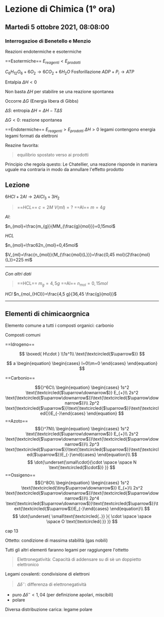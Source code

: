 #  Lezione di Chimica (1° ora)
## Martedì 5 ottobre 2021, 08:08:00

### Interrogazioe di Benetello e Menzio
Reazioni endotermiche e esotermiche

==Esotermiche== $E_{reagenti} < E_{prodotti}$

$C_6H_{12}O_{6}+6O_2\to6CO_2+6H_2O$
Fosforillazione $ADP+P_i\to ATP$

Entalpia  $\Delta H < 0$


Non basta $\Delta H$ per stabilire se una reazione spontanea

Occorre $\Delta G$ (Energia libera di Gibbs)

$\Delta S$: entropia
$\Delta H = \Delta H - T \Delta S$

$\Delta G < 0$: reazione spontanea

==Endotermiche== $E_{reagenti} > E_{prodotti}$
$\Delta H > 0$
legami contengono energia
legami formati da elettroni


Reazine favorita:
> equilibrio spostato verso ai prodotti


Principio che regola questo: Le Chatellier,
una reazione risponde in maniera uguale ma contraria in modo da annullare l'effetto prodotto
## Lezione

$6HCl+2Al \to 2AlCl_3+3H_2$

> ==$HCL$==
> $c=2M$
> $V(ml)=?$
> ==Al==
> $m=4g$


$Al$:


$n_{mol}=\frac{m_{g}}{MM_{\frac{g}{mol}}}=0,15mol$

$HCL$

$n_{mol}=\frac62n_{mol}=0,45mol$


$V_{ml}=\frac{n_{mol}}{M_{\frac{mol}{L}}}=\frac{0,45 mol}{2\frac{mol}{L}}=225 ml$



---
_Con altri dati_

> ==HCL==
> $m_g=4,5g$
> ==Al==
> $n_{mol}=0,15mol$

$HCl$
$n_{mol_{HCl}}=\frac{4,5 g}{36,45 \frac{g}{mol}}$

---
## Elementi di chimicaorgnica

Elemento comune a tutti i composti organici: carbonio

Composti comuni

==Idrogeno==

$$
\boxed{
H\cdot
}
\\1s^1\\
\text{\textcircled{$\uparrow$}}
$$

$$
a \begin{equation} \begin{cases} l=0\\m=0 \end{cases} \end{equation}
$$


==Carbonio==


$${}^6C\\
\begin{equation} \begin{cases} 
1s^2 \text{\textcircled{$\uparrow\downarrow$}} E_{+}\\
2s^2 \text{\textcircled{$\uparrow\downarrow$}}\text{\textcircled{$\uparrow\downarrow$}}\\
2p^2 \text{\textcircled{$\uparrow$}}\text{\textcircled{$\uparrow$}}\text{\textcircled{}}E_{-}\end{cases} \end{equation}
$$
==Azoto==
$${}^7N\\
\begin{equation} \begin{cases} 
1s^2 \text{\textcircled{$\uparrow\downarrow$}} E_{+}\\
2s^2 \text{\textcircled{$\uparrow\downarrow$}}\text{\textcircled{$\uparrow\downarrow$}}\\
2p^3 \text{\textcircled{$\uparrow$}}\text{\textcircled{$\uparrow$}}\text{\textcircled{$\uparrow$}}E_{-}\end{cases} \end{equation}\\
$$
$$
\dot{\underset{\small\cdot}{\cdot \space \space N \text{\textcircled{$\cdot$}} }}
$$
==Ossigeno==
$${}^8O\\
\begin{equation} \begin{cases} 
1s^2 \text{\textcircled{\tiny$\uparrow\downarrow$}} E_{+}\\
2s^2 \text{\textcircled{$\uparrow\downarrow$}}\text{\textcircled{$\uparrow\downarrow$}}\\
2p^4 \text{\textcircled{$\uparrow\downarrow$}}\text{\textcircled{$\uparrow$}}\text{\textcircled{$\uparrow$}}E_{-}\end{cases} \end{equation}\\
$$
$$
\dot{\underset{ \small\text{\textcircled{..}} }{ \cdot \space \space \space O \text{\textcircled{:}} }}
$$

cap 13

Ottetto: condizione di massima stabilità (gas nobili)

Tutti gli altri elementi faranno legami per raggiungere l'ottetto

> Elettronegatività: 
> Capacità di addensare su di sè un doppietto elettronico


Legami covalenti: condivisione di elettroni
> $\Delta \delta ^{-}$: differenza di elettronegatività
* puro $\Delta \delta^{-} < 1,04$ (per definizione apolari, miscibili)
* polare

Diversa distribuzione carica: legame polare
<!--stackedit_data:
eyJoaXN0b3J5IjpbLTIxMTM1MTgwNTQsLTg3OTcyMzY1MywtMT
c0NDYwNDg1MiwtMzQxMzE5NTY4LC00NTYzNTQ1NzIsLTQ5ODUy
NDEwMywtMTkzNzY0NTkwNV19
-->